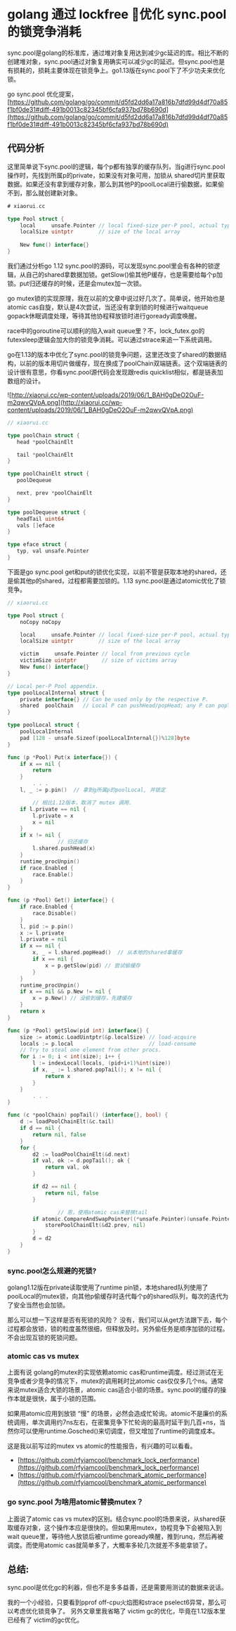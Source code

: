 # golang 通过 lockfree 优化 sync.pool 的锁竞争消耗

sync.pool是golang的标准库，通过堆对象复用达到减少gc延迟的库。相比不断的创建堆对象，sync.pool通过对象复用确实可以减少gc的延迟。但sync.pool也是有损耗的，损耗主要体现在锁竞争上。go1.13版在sync.pool下了不少功夫来优化锁。

go sync.pool 优化提案，[https://github.com/golang/go/commit/d5fd2dd6a17a816b7dfd99d4df70a85f1bf0de31#diff-491b0013c82345bf6cfa937bd78b690d](https://github.com/golang/go/commit/d5fd2dd6a17a816b7dfd99d4df70a85f1bf0de31#diff-491b0013c82345bf6cfa937bd78b690d)

## 代码分析

这里简单说下sync.pool的逻辑，每个p都有独享的缓存队列，当g进行sync.pool操作时，先找到所属p的private，如果没有对象可用，加锁从 shared切片里获取数据。如果还没有拿到缓存对象，那么到其他P的poolLocal进行偷数据，如果偷不到，那么就创建新对象。

```go
# xiaorui.cc

type Pool struct {  
    local     unsafe.Pointer // local fixed-size per-P pool, actual type is [P]poolLocal  
    localSize uintptr        // size of the local array  
   
    New func() interface{}  
}  
```

我们通过分析go 1.12 sync.pool的源码，可以发现sync.pool里会有各种的锁逻辑，从自己的shared拿数据加锁。getSlow()偷其他P缓存，也是需要给每个p加锁。put归还缓存的时候，还是会mutex加一次锁。

go mutex锁的实现原理，我在以前的文章中说过好几次了。简单说，他开始也是atomic cas自旋，默认是4次尝试，当还没有拿到锁的时候进行waitqueue gopack休眠调度处理，等待其他协程释放锁时进行goready调度唤醒。

race中的goroutine可以顺利的陷入wait queue里？不，lock_futex.go的futexsleep逻辑会加大你的锁竞争消耗。可以通过strace来追一下系统调用。

go在1.13的版本中优化了sync.pool的锁竞争问题，这里还改变了shared的数据结构，以前的版本用切片做缓存，现在换成了poolChain双端链表。这个双端链表的设计很有意思，你看sync.pool源代码会发现跟redis quicklist相似，都是链表加数组的设计。

![http://xiaorui.cc/wp-content/uploads/2019/06/1_BAH0gDeO2OuF-m2qwvQVpA.png](http://xiaorui.cc/wp-content/uploads/2019/06/1_BAH0gDeO2OuF-m2qwvQVpA.png)

```go
// xiaorui.cc

type poolChain struct {
   head *poolChainElt

   tail *poolChainElt
}

type poolChainElt struct {
   poolDequeue

   next, prev *poolChainElt
}

type poolDequeue struct {
   headTail uint64
   vals []eface
}

type eface struct {
   typ, val unsafe.Pointer
}
```

下面是go sync.pool get和put的锁优化实现，以前不管是获取本地的shared，还是偷其他p的shared，过程都需要加锁的。1.13 sync.pool是通过atomic优化了锁竞争。

```go
// xiaorui.cc

type Pool struct {
	noCopy noCopy

	local     unsafe.Pointer // local fixed-size per-P pool, actual type is [P]poolLocal
	localSize uintptr        // size of the local array

	victim     unsafe.Pointer // local from previous cycle
	victimSize uintptr        // size of victims array
	New func() interface{}
}

// Local per-P Pool appendix.
type poolLocalInternal struct {
	private interface{} // Can be used only by the respective P.
	shared  poolChain   // Local P can pushHead/popHead; any P can popTail.
}

type poolLocal struct {
	poolLocalInternal
	pad [128 - unsafe.Sizeof(poolLocalInternal{})%128]byte
}

func (p *Pool) Put(x interface{}) {
	if x == nil {
		return
	}
        . . .
	l, _ := p.pin()  // 拿到g所属p的poolLocal, 并锁定

        // 相比1.12版本，取消了 mutex 调用.
	if l.private == nil {
		l.private = x
		x = nil
	}
	if x != nil {
                // 归还缓存
		l.shared.pushHead(x)
	}
	runtime_procUnpin()
	if race.Enabled {
		race.Enable()
	}
}

func (p *Pool) Get() interface{} {
	if race.Enabled {
		race.Disable()
	}
	l, pid := p.pin()
	x := l.private
	l.private = nil
	if x == nil {
		x, _ = l.shared.popHead()  // 从本地的shared拿缓存
		if x == nil {
			x = p.getSlow(pid) // 尝试偷缓存
		}
	}
	runtime_procUnpin()
	if x == nil && p.New != nil {
		x = p.New() // 没偷到缓存，先建缓存
	}
	return x
}

func (p *Pool) getSlow(pid int) interface{} {
	size := atomic.LoadUintptr(&p.localSize) // load-acquire
	locals := p.local                        // load-consume
	// Try to steal one element from other procs.
	for i := 0; i < int(size); i++ {
		l := indexLocal(locals, (pid+i+1)%int(size))
		if x, _ := l.shared.popTail(); x != nil {
			return x
		}
	}
        . . .
}

func (c *poolChain) popTail() (interface{}, bool) {
	d := loadPoolChainElt(&c.tail)
	if d == nil {
		return nil, false
	}
	for {
		d2 := loadPoolChainElt(&d.next)
		if val, ok := d.popTail(); ok {
			return val, ok
		}

		if d2 == nil {
			return nil, false
		}

                // 恩，使用atomic cas来替换tail
		if atomic.CompareAndSwapPointer((*unsafe.Pointer)(unsafe.Pointer(&c.tail)), unsafe.Pointer(d), unsafe.Pointer(d2)) {
			storePoolChainElt(&d2.prev, nil)
		}
		d = d2
	}
}
```

### sync.pool怎么规避的死锁?

golang1.12版在private读取使用了runtime pin锁，本地shared队列使用了poolLocal的mutex锁，向其他p偷缓存时迭代每个p的shared队列，每次的迭代为了安全当然也会加锁。

那么可以想一下这样是否有死锁的风险？ 没有，我们可以从get方法跟下去，每个过程都会放锁，锁的粒度虽然很细，但释放及时。另外偷任务是顺序加锁的过程。不会出现互锁的死锁问题。

### atomic cas vs mutex

上面有说 golang的mutex的实现依赖atomic cas和runtime调度。经过测试在无竞争或者少竞争的情况下，mutex的调用耗时比atomic cas仅仅多几个ns。通常来说mutex适合大锁的场景，atomic cas适合小锁的场景。sync.pool的缓存的操作本就是很快，属于小锁的范围。

如果用atomic应用到放锁 “慢” 的场景，必然会造成忙轮询。atomic不是廉价的系统调用，单次调用约7ns左右，在密集竞争下忙轮询的最高时延干到几百+ns，当然你可以使用runtime.Gosched()来切调度，但又增加了runtime的调度成本。

这是我以前写过的mutex vs atomic的性能报告，有兴趣的可以看看。

- [https://github.com/rfyiamcool/benchmark_lock_performance](https://github.com/rfyiamcool/benchmark_lock_performance)
- [https://github.com/rfyiamcool/benchmark_atomic_performance](https://github.com/rfyiamcool/benchmark_atomic_performance)

### go sync.pool 为啥用atomic替换mutex？

上面说了atomic cas vs mutex的区别。结合sync.pool的场景来说，从shared获取缓存对象，这个操作本应是很快的。但如果用mutex，协程竞争下会被陷入到wait queue里，等待他人放锁后被runtime goready唤醒，推到runq，然后再被调度。而使用atomic cas就简单多了，大概率多轮几次就差不多能拿锁了。

## 总结:

sync.pool是优化gc的利器，但也不是多多益善，还是需要用测试的数据来说话。

我的一个小经验，只要看到pprof off-cpu火焰图和strace pselect6异常，那么可以考虑优化锁竞争了。
另外文章里我省略了 victim gc的优化，毕竟在1.12版本里已经有了 victim的gc优化。